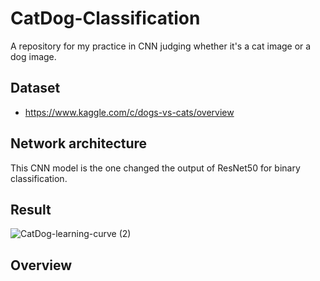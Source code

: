 # CatDog-Classification
A repository for my practice in CNN judging whether it's a cat image or a dog image. 

## Dataset
* https://www.kaggle.com/c/dogs-vs-cats/overview

## Network architecture
This CNN model is the one changed the output of ResNet50 for binary classification.  

## Result

![CatDog-learning-curve (2)](https://user-images.githubusercontent.com/49334354/130533772-89ade01c-d714-437c-84e6-5f08eb10010f.png)

## Overview
